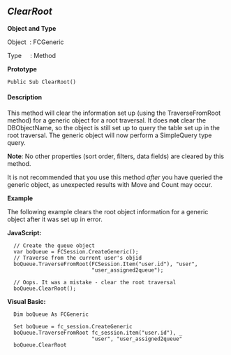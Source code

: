 _ClearRoot_
-----------

**Object and Type**

Object  : FCGeneric

Type     : Method

**Prototype**

```
Public Sub ClearRoot()
```

#### Description

This method will clear the information set up (using the TraverseFromRoot method) for a generic object for a root traversal. It does **not** clear the DBObjectName, so the object is still set up to query the table set up in the root traversal. The generic object will now perform a SimpleQuery type query.

**Note**: No other properties (sort order, filters, data fields) are cleared by this method.

It is not recommended that you use this method _after_ you have queried the generic object, as unexpected results with Move and Count may occur.

**Example**

The following example clears the root object information for a generic object after it was set up in error.

**JavaScript:**
```
  // Create the queue object
  var boQueue = FCSession.CreateGeneric();
  // Traverse from the current user's objid
  boQueue.TraverseFromRoot(FCSession.Item("user.id"), "user",
                           "user_assigned2queue");

  // Oops. It was a mistake - clear the root traversal 
  boQueue.ClearRoot();
```

**Visual Basic:**
```
  Dim boQueue As FCGeneric

  Set boQueue = fc_session.CreateGeneric
  boQueue.TraverseFromRoot fc_session.item("user.id"), _
                           "user", "user_assigned2queue"
  boQueue.ClearRoot
```